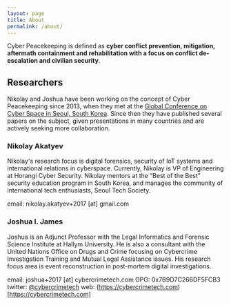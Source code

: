 ```yaml
---
layout: page
title: About
permalink: /about/
---
```


Cyber Peacekeeping is defined as **cyber conflict prevention, mitigation, aftermath containment and rehabilitation with a focus on conflict de-escalation and civilian security**.

## Researchers
Nikolay and Joshua have been working on the concept of Cyber Peacekeeping since 2013, when they met at the [Global Conference on Cyber Space in Seoul, South Korea](https://www.gccs2015.com/seoul-17-18-october-2013). Since then they have published several papers on the subject, given presentations in many countries and are actively seeking more collaboration.

### Nikolay Akatyev
Nikolay's research focus is digital forensics, security of IoT systems and international relations in cyberspace. Currently, Nikolay is VP of Engineering at Horangi Cyber Security. Nikolay mentors at the “Best of the Best” security education program in South Korea, and manages the community of international tech enthusiasts, Seoul Tech Society.

email: nikolay.akatyev+2017 [at] gmail.com

### Joshua I. James
Joshua is an Adjunct Professor with the Legal Informatics and Forensic Science Institute at Hallym University. He is also a consultant with the United Nations Office on Drugs and Crime focusing on Cybercrime Investigation Training and Mutual Legal Assistance issues. His research focus area is event reconstruction in post-mortem digital investigations.

email: joshua+2017 [at] cybercrimetech.com
GPG: 0x7B9D7C266DF5FCB3
twitter: [@cybercrimetech](https://twitter.com/cybercrimetech)
web: (https://cybercrimetech.com)[https://cybercrimetech.com]
